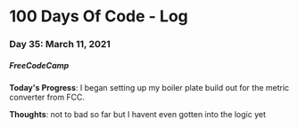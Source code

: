 # 100 Days Of Code - Log
### Day 35: March 11, 2021
##### FreeCodeCamp 

**Today's Progress**: I began setting up my boiler plate build out for the metric converter from FCC.

**Thoughts**: not to bad so far but I havent even gotten into the logic yet 